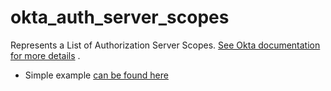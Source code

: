 # okta_auth_server_scopes

Represents a List of Authorization Server
Scopes. [See Okta documentation for more details](https://developer.okta.com/docs/reference/api/authorization-servers/#get-all-scopes)
.

- Simple example [can be found here](./datasource.tf)
